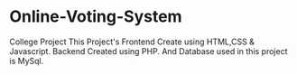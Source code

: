 # Online-Voting-System
College Project
This Project's Frontend Create using HTML,CSS & Javascript. Backend Created using PHP. And Database used in this project is MySql.
